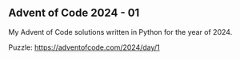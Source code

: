 ## Advent of Code 2024 - 01
My Advent of Code solutions written in Python for the year of 2024.

Puzzle: https://adventofcode.com/2024/day/1